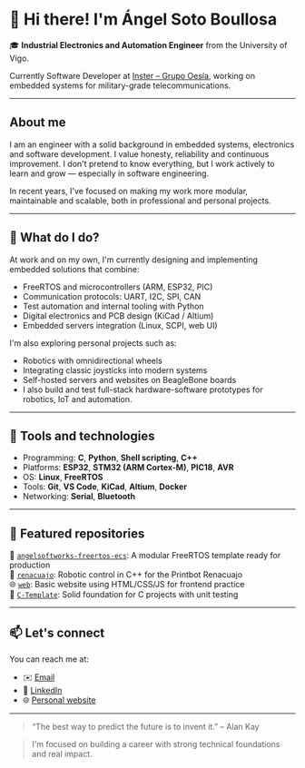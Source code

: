 # 👋 Hi there! I'm Ángel Soto Boullosa

🎓 **Industrial Electronics and Automation Engineer** from the University of Vigo.  

Currently Software Developer at [Inster – Grupo Oesía](https://www.oesia.com/), working on embedded systems for military-grade telecommunications.

---

## About me

I am an engineer with a solid background in embedded systems, electronics and software development. I value honesty, reliability and continuous improvement. I don't pretend to know everything, but I work actively to learn and grow — especially in software engineering.

In recent years, I've focused on making my work more modular, maintainable and scalable, both in professional and personal projects.

---

## 🚀 What do I do?

At work and on my own, I'm currently designing and implementing embedded solutions that combine:
- FreeRTOS and microcontrollers (ARM, ESP32, PIC)
- Communication protocols: UART, I2C, SPI, CAN
- Test automation and internal tooling with Python
- Digital electronics and PCB design (KiCad / Altium)
- Embedded servers integration (Linux, SCPI, web UI)

I'm also exploring personal projects such as:
- Robotics with omnidirectional wheels
- Integrating classic joysticks into modern systems
- Self-hosted servers and websites on BeagleBone boards
- I also build and test full-stack hardware-software prototypes for robotics, IoT and automation.

---

## 🧰 Tools and technologies

- Programming: **C**, **Python**, **Shell scripting**, **C++** 
- Platforms: **ESP32**, **STM32 (ARM Cortex-M)**, **PIC18**, **AVR**
- OS: **Linux**, **FreeRTOS**
- Tools: **Git**, **VS Code**, **KiCad**, **Altium**, **Docker**
- Networking: **Serial**, **Bluetooth**

---

## 📌 Featured repositories

🔧 [`angelsoftworks-freertos-ecs`](https://github.com/angelsotob/angelsoftworks-freertos-ecs): A modular FreeRTOS template ready for production  
🤖 [`renacuajo`](https://github.com/angelsotob/renacuajo): Robotic control in C++ for the Printbot Renacuajo  
🌐 [`web`](https://github.com/angelsotob/web): Basic website using HTML/CSS/JS for frontend practice  
🧪 [`C-Template`](https://github.com/angelsotob/C-Template): Solid foundation for C projects with unit testing

---

## 📫 Let's connect

You can reach me at:
- ✉️ [Email](mailto:angelsotob@outlook.es)
- 🔗 [LinkedIn](https://www.linkedin.com/in/angel-soto-boullosa/)
- 🌐 [Personal website](https://angelsotob.github.io/web/en/index.html)

---

> “The best way to predict the future is to invent it.” – Alan Kay

> I'm focused on building a career with strong technical foundations and real impact.
